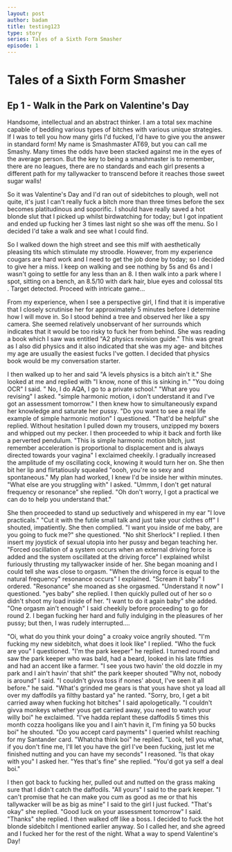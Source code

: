 ```yaml
---
layout: post
author: badam
title: testing123
type: story
series: Tales of a Sixth Form Smasher
episode: 1
---
```

# Tales of a Sixth Form Smasher
## Ep 1 - Walk in the Park on Valentine's Day

Handsome, intellectual and an abstract thinker. I am a total sex machine capable of bedding various types of bitches with various unique strategies. If I was to tell you how many girls I'd fucked, I'd have to give you the answer in standard form! My name is Smashmaster AT69, but you can call me Smashy. Many times the odds have been stacked against me in the eyes of the average person. But the key to being a smashmaster is to remember, there are no leagues, there are no standards and each girl presents a different path for my tallywacker to transcend before it reaches those sweet sugar walls!

So it was Valentine's Day and I'd ran out of sidebitches to plough, well not quite, it's just I can't really fuck a bitch more than three times before the sex becomes platitudinous and soporific. I should have really saved a hot blonde slut that I picked up whilst birdwatching for today; but I got inpatient and ended up fucking her 3 times last night so she was off the menu. So I decided I'd take a walk and see what I could find.

So I walked down the high street and see this milf with aesthetically pleasing tits which stimulate my stroodle. However, from my experience cougars are hard work and I need to get the job done by today; so I decided to give her a miss. I keep on walking and see nothing by 5s and 6s and I wasn't going to settle for any less than an 8. I then walk into a park where I spot, sitting on a bench, an 8.5/10 with dark hair, blue eyes and colossal tits . Target detected. Proceed with intricate game...

From my experience, when I see a perspective girl, I find that it is imperative that I closely scrutinise her for approximately 5 minutes before I determine how I will move in. So I stood behind a tree and observed her like a spy camera. She seemed relatively unobservant of her surrounds which indicates that it would be too risky to fuck her from behind. She was reading a book which I saw was entitled "A2 physics revision guide." This was great as I also did physics and it also indicated that she was my age- and bitches my age are usually the easiest fucks I've gotten. I decided that physics book would be my conversation starter.

I then walked up to her and said "A levels physics is a bitch ain't it." She looked at me and replied with "I know, none of this is sinking in." "You doing OCR" I said. " No, I do AQA, I go to a private school." "What are you revising" I asked. "simple harmonic motion, i don't understand it and I've got an assessment tomorrow." I then knew how to simultaneously expand her knowledge and saturate her pussy. "Do you want to see a real life example of simple harmonic motion" I questioned. "That'd be helpful" she replied. Without hesitation I pulled down my trousers, unzipped my boxers and whipped out my pecker. I then proceeded to whip it back and forth like a perverted pendulum. "This is simple harmonic motion bitch, just remember acceleration is proportional to displacement and is always directed towards your vagina" I exclaimed cheekily. I gradually increased the amplitude of my oscillating cock, knowing it would turn her on. She then bit her lip and flirtatiously squealed "oooh, you're so sexy and spontaneous." My plan had worked, I knew I'd be inside her within minutes. "What else are you struggling with" I asked. "Ummm, I don't get natural frequency or resonance" she replied. "Oh don't worry, I got a practical we can do to help you understand that."

She then proceeded to stand up seductively and whispered in my ear "I love practicals." "Cut it with the futile small talk and just take your clothes off" I shouted, impatiently. She then complied. "I want you inside of me baby, are you going to fuck me?" she questioned. "No shit Sherlock" I replied. I then insert my joystick of sexual utopia into her pussy and began teaching her. "Forced oscillation of a system occurs when an external driving force is added and the system oscillated at the driving force" I explained whilst furiously thrusting my tallywacker inside of her. She began moaning and I could tell she was close to orgasm. "When the driving force is equal to the natural frequency" resonance occurs" I explained. "Scream it baby" I ordered. "Resonance" she moaned as she orgasmed. "Understand it now" I questioned. "yes baby" she replied. I then quickly pulled out of her so o didn't shoot my load inside of her. "I want to do it again baby" she added. "One orgasm ain't enough" I said cheekily before proceeding to go for round 2. I began fucking her hard and fully indulging in the pleasures of her pussy; but then, I was rudely interrupted....

"Oi, what do you think your doing" a croaky voice angrily shouted. "I'm fucking my new sidebitch, what does it look like" I replied. "Who the fuck are you" I questioned. "I'm the park keeper" he replied. I turned round and saw the park keeper who was bald, had a beard, looked in his late fifties and had an accent like a farmer. "I see yous two havin' the old dozzle in my park and I ain't havin' that shit" the park keeper shouted "Why not, nobody is around" I said. "I couldn't givva toss if nones' about, I've seen it all before." he said. "What's grinded me gears is that yous have shot ya load all over my daffodils ya filthy bastard ya" he ranted. "Sorry, bro, I get a bit carried away when fucking hot bitches" I said apologetically. "I couldn't givva monkeys whether yous get carried away, you need to watch your willy boi" he exclaimed. "I've hadda replant these daffodils 5 times this month cozza hooligans like you and I ain't havin it, I'm fining ya 50 bucks boi" he shouted. "Do you accept card payments" I queried whilst reaching for my Santander card. "Whatcha think boi" he replied. "Look, tell you what, if you don't fine me, I'll let you have the girl I've been fucking, just let me finished nutting and you can have my seconds" I reasoned. "Is that okay with you" I asked her. "Yes that's fine" she replied. "You'd got ya self a deal boi."

I then got back to fucking her, pulled out and nutted on the grass making sure that I didn't catch the daffodils. "All yours" I said to the park keeper. "I can't promise that he can make you cum as good as me or that his tallywacker will be as big as mine" I said to the girl I just fucked. "That's okay" she replied. "Good luck on your assessment tomorrow" I said. "Thanks" she replied. I then walked off like a boss. I decided to fuck the hot blonde sidebitch I mentioned earlier anyway. So I called her, and she agreed and I fucked her for the rest of the night. What a way to spend Valentine's Day!